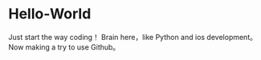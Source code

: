 # Hello-World
Just start the way coding！
Brain here，like Python and ios development。Now making a try to use Github。
